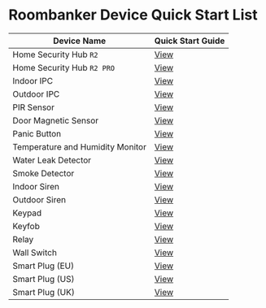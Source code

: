 # Roombanker Device Quick Start List  

| Device Name | Quick Start Guide  |
|-----|-----|
| Home Security Hub `R2` | [View](https://wiki.roombanker.com/hub/home-security-hub-pico/quick-start-guide) |
| Home Security Hub `R2 PRO` | [View](https://wiki.roombanker.com/hub/home-security-hub-station/quick-start-guide) |
| Indoor IPC | [View](https://wiki.roombanker.com/video-alarm-device/indoor-ipc/quick-start-guide) |
| Outdoor IPC | [View](https://wiki.roombanker.com/video-alarm-device/outdoor-ipc/quick-start-guide) |
| PIR Sensor | [View](https://wiki.roombanker.com/motion-sensor/pir-sensor/quick-start-guide) |
| Door Magnetic Sensor | [View](https://wiki.roombanker.com/door-sensor/door-magnetic-sensor/quick-start-guide) |
| Panic Button | [View](https://wiki.roombanker.com/panic-button/panic-button/quick-start-guide) |
| Temperature and Humidity Monitor | [View](https://wiki.roombanker.com/environmental-monitoring-sensor/temperature-humidity-monitor/quick-start-guide) |
| Water Leak Detector | [View](https://wiki.roombanker.com/environmental-monitoring-sensor/water-leak-detector/quick-start-guide) |
| Smoke Detector | [View](https://wiki.roombanker.com/environmental-monitoring-sensor/smoke-sensor/quick-start-guide) |
| Indoor Siren | [View](https://wiki.roombanker.com/alarm-siren/indoor-siren/quick-start-guide) |
| Outdoor Siren | [View](https://wiki.roombanker.com/alarm-siren/outdoor-siren/quick-start-guide) |
| Keypad | [View](https://wiki.roombanker.com/control-device/keypad/quick-start-guide) |
| Keyfob | [View](https://wiki.roombanker.com/control-device/keyfob/quick-start-guide) |
| Relay | [View](https://wiki.roombanker.com/automation-device/relay/quick-start-guide) |
| Wall Switch | [View](https://wiki.roombanker.com/automation-device/wall-switch/quick-start-guide) |
| Smart Plug (EU) | [View](https://wiki.roombanker.com/automation-device/smart-plug-eu/quick-start-guide) |
| Smart Plug (US) | [View](https://wiki.roombanker.com/automation-device/smart-plug-us/quick-start-guide) |
| Smart Plug (UK) | [View](https://wiki.roombanker.com/automation-device/smart-plug-uk/quick-start-guide) |
